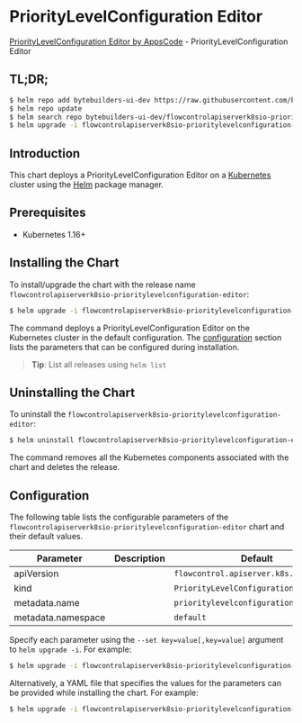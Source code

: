 # PriorityLevelConfiguration Editor

[PriorityLevelConfiguration Editor by AppsCode](https://byte.builders) - PriorityLevelConfiguration Editor

## TL;DR;

```bash
$ helm repo add bytebuilders-ui-dev https://raw.githubusercontent.com/bytebuilders/ui-wizards/
$ helm repo update
$ helm search repo bytebuilders-ui-dev/flowcontrolapiserverk8sio-prioritylevelconfiguration-editor --version=v0.4.17
$ helm upgrade -i flowcontrolapiserverk8sio-prioritylevelconfiguration-editor bytebuilders-ui-dev/flowcontrolapiserverk8sio-prioritylevelconfiguration-editor -n default --create-namespace --version=v0.4.17
```

## Introduction

This chart deploys a PriorityLevelConfiguration Editor on a [Kubernetes](http://kubernetes.io) cluster using the [Helm](https://helm.sh) package manager.

## Prerequisites

- Kubernetes 1.16+

## Installing the Chart

To install/upgrade the chart with the release name `flowcontrolapiserverk8sio-prioritylevelconfiguration-editor`:

```bash
$ helm upgrade -i flowcontrolapiserverk8sio-prioritylevelconfiguration-editor bytebuilders-ui-dev/flowcontrolapiserverk8sio-prioritylevelconfiguration-editor -n default --create-namespace --version=v0.4.17
```

The command deploys a PriorityLevelConfiguration Editor on the Kubernetes cluster in the default configuration. The [configuration](#configuration) section lists the parameters that can be configured during installation.

> **Tip**: List all releases using `helm list`

## Uninstalling the Chart

To uninstall the `flowcontrolapiserverk8sio-prioritylevelconfiguration-editor`:

```bash
$ helm uninstall flowcontrolapiserverk8sio-prioritylevelconfiguration-editor -n default
```

The command removes all the Kubernetes components associated with the chart and deletes the release.

## Configuration

The following table lists the configurable parameters of the `flowcontrolapiserverk8sio-prioritylevelconfiguration-editor` chart and their default values.

|     Parameter      | Description |                      Default                      |
|--------------------|-------------|---------------------------------------------------|
| apiVersion         |             | <code>flowcontrol.apiserver.k8s.io/v1beta1</code> |
| kind               |             | <code>PriorityLevelConfiguration</code>           |
| metadata.name      |             | <code>prioritylevelconfiguration</code>           |
| metadata.namespace |             | <code>default</code>                              |


Specify each parameter using the `--set key=value[,key=value]` argument to `helm upgrade -i`. For example:

```bash
$ helm upgrade -i flowcontrolapiserverk8sio-prioritylevelconfiguration-editor bytebuilders-ui-dev/flowcontrolapiserverk8sio-prioritylevelconfiguration-editor -n default --create-namespace --version=v0.4.17 --set apiVersion=flowcontrol.apiserver.k8s.io/v1beta1
```

Alternatively, a YAML file that specifies the values for the parameters can be provided while
installing the chart. For example:

```bash
$ helm upgrade -i flowcontrolapiserverk8sio-prioritylevelconfiguration-editor bytebuilders-ui-dev/flowcontrolapiserverk8sio-prioritylevelconfiguration-editor -n default --create-namespace --version=v0.4.17 --values values.yaml
```
